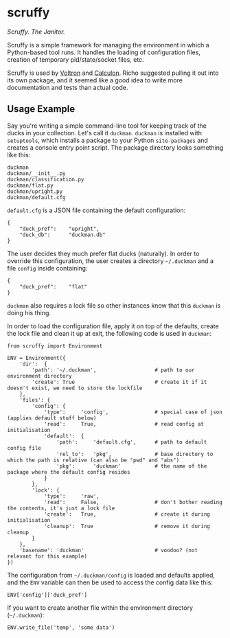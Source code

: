 # scruffy

*Scruffy. The Janitor.*

Scruffy is a simple framework for managing the environment in which a Python-based tool runs. It handles the loading of configuration files, creation of temporary pid/state/socket files, etc.

Scruffy is used by [Voltron](https://github.com/snarez/voltron) and [Calculon](https://github.com/snarez/calculon). Richo suggested pulling it out into its own package, and it seemed like a good idea to write more documentation and tests than actual code.

## Usage Example

Say you're writing a simple command-line tool for keeping track of the ducks in your collection. Let's call it `duckman`. `duckman` is installed with `setuptools`, which installs a package to your Python `site-packages` and creates a console entry point script. The package directory looks something like this:
	
	duckman
	duckman/__init__.py
	duckman/classification.py
	duckman/flat.py
	duckman/upright.py
	duckman/default.cfg

`default.cfg` is a JSON file containing the default configuration:

	{
		"duck_pref": 	"upright",
		"duck_db": 		"duckman.db"
	}

The user decides they much prefer flat ducks (naturally). In order to override this configuration, the user creates a directory `~/.duckman` and a file `config` inside containing:

	{
		"duck_pref": 	"flat"
	}

`duckman` also requires a lock file so other instances know that this `duckman` is doing his thing.

In order to load the configuration file, apply it on top of the defaults, create the lock file and clean it up at exit, the following code is used in `duckman`:

	from scruffy import Environment

	ENV = Environment({
	    'dir':  {
	        'path': '~/.duckman',					# path to our environment directory
	        'create': True							# create it if it doesn't exist, we need to store the lockfile
	    },
	    'files': {
	        'config': {
	            'type':     'config',				# special case of json (applies default stuff below)
	            'read':     True,					# read config at initialisation
	            'default':  {
	                'path':     'default.cfg',		# path to default config file
	                'rel_to':   'pkg',				# base directory to which the path is relative (can also be "pwd" and "abs")
	                'pkg':      'duckman'			# the name of the package where the default config resides
	            }
	        },
	        'lock': {
	            'type':     'raw',
	            'read':     False,					# don't bother reading the contents, it's just a lock file
	            'create':   True,					# create it during initialisation
	            'cleanup':	True					# remove it during cleanup
	        }
	    },
	    'basename': 'duckman'						# voodoo? (not relevant for this example)
	})

The configuration from `~/.duckman/config` is loaded and defaults applied, and the `ENV` variable can then be used to access the config data like this:

	ENV['config']['duck_pref']

If you want to create another file within the environment directory (`~/.duckman`):

	ENV.write_file('temp', 'some data')

